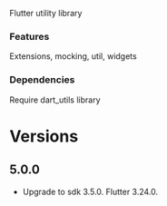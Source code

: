 Flutter utility library

### Features

Extensions, mocking, util, widgets

### Dependencies
Require dart_utils library

# Versions
## 5.0.0
- Upgrade to sdk 3.5.0. Flutter 3.24.0.



